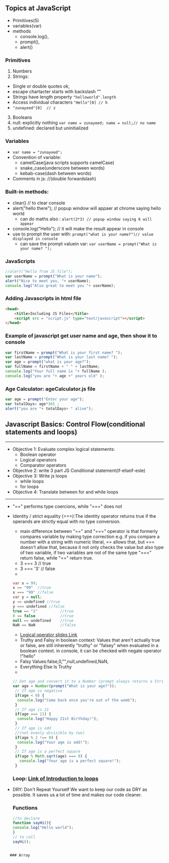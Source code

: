 ## Topics at JavaScript
- Primitives(5)
- variables(var)
- methods
  -  console.log(), 
  -  prompt(),
  -  alert() 
 ### Primitives
 1. Numbers
 2. Strings: 
  - Single or double quotes ok, 
  - escape chartacter starts with backslash "\"
  - Strings have length property `"helloworld".length `
  - Access individual characters `"Hello"[0] // h`
  - `"zunayeed"[0]  // z`
  
 3. Booleans
 4. null: explicitly nothing `var name = zunayeed; name = null;// no name`
 5. undefined: declared but uninitialized 
 ### Variables 
- `var name = "zunayeed";`
- Convention of variable: 
  -  camelCase(java scripts supports camelCase)
  -  snake_case(underscore between words)
  -  kebab-case(dash between words)
- Comments in js: //(double forwardslash)
###  Built-in methods: 
- clear() // to clear console
- alert("hello there"); // popup window will appaer at chrome saying hello world
  - can do maths also : `alert(2*3) // popup window saying 6 will appear `
- console.log("Hello"); // it will make the result appear in console
- use to prompt the user with:   `prompt("what is your name?")// value displayed in console`
  - can save the prompt valuein var: `var userName = prompt("What is your name? ");`
### JavaScripts 
```javascript
//alert("Hello from JS file");
var userName = prompt("What is your name");
alert("Nice to meet you, "+ userName);
console.log("Also great to meet you "+ userName);
```
### Adding Javascripts in html file
```html
<head>
	<title>Including JS Files</title>
	<script src = "script.js" type="text/javascript"></script>
</head>
```
### Example of javascript get user name and age, then  show it to console
```javascript
var firstName = prompt("What is your first name? ");
var lastName = prompt("What is your last name? "); 
var age = prompt("what is your age?");
var fullName = firstName + " " + lastName;
console.log("Your full name is "+ fullName );
console.log("you are "+ age +" years old" );
```
### Age Calculator: ageCalculator.js file
```javascript 
var age = prompt("Enter your age"); 
var totalDays= age*365 ; 
alert("you are "+ totalDays+ " alive");
```
## Javascript Basics: Control Flow(conditional statements and loops)
---
* Objective 1: Evaluate complex logical statements: 
  - Boolean operator
  - Logical operators 
  - Comparator operators 
* Objective 2: write 3 part JS Conditional statement(if-elseif-esle)
* Objective 3: Write js loops 
  - while loops
  - for loops 
* Objective 4: Translate between for and while loops
 ---
 * "==" performs type coercions, while "===" does not
 * Identity / strict equality (===):The identity operator returns true if the operands are strictly equal  with no type conversion.
   - main difference between "==" and "===" operator is that formerly compares variable by making type correction e.g. if you compare a number with a string with numeric literal, == allows that, but === doesn't allow that, because it not only checks the value but also type of two variable, if two variables are not of the same type "===" return false, while "==" return true. 
   - 3 === 3   // true
   - 3 === '3' // false
   - 
   ```java script
   var x = 99;
   x == "99"  //true
   x === "99" //false
   var y = null; 
   y == undefined //true
   y === undefined //false
   true == "1"          //true
   0 == false           //true
   null == undefined    //true
   NaN == NaN           //false
   ```
   - [Logical operator slides Link](http://webdev.slides.com/coltsteele/deck-4-47#/5)
   - Truthy and Falsy in boolean context: Values that aren't actually true or false, are still inherently "truthy" or "falsey" when evaluated in a boolean context. in console, it can be checked with negate operator !"hello"
   - Falsy Values:false,0,"",null,undefined,NaN, 
   - Everything Else Is Truthy
   -
   ```javascript
   // Get age and convert it to a Number (prompt always returns a String)
   var age = Number(prompt("What is your age?"));
	// If age is negative
	if(age < 0) {
	 console.log("Come back once you're out of the womb");
	}
	// If age is 21  
	if(age === 21) {
	 console.log("Happy 21st Birthday!");
	}
	// If age is odd
	//(not evenly divisible by two)
	if(age % 2 !== 0) {
	 console.log("Your age is odd!");
	}
	// If age is a perfect square
	if(age % Math.sqrt(age) === 0) {
	  console.log("Your age is a perfect square!");
	}
   ```
     ### Loop: [Link of Introduction to loops](http://webdev.slides.com/coltsteele/loops-58#/1)
 * DRY: Don't Repeat Yourself We want to keep our code as DRY as possible.  It saves us a lot of time and makes our code cleaner.
   
   ### Functions 
   ```javascript
   //to declare
   function sayHi(){
   console.log("Hello world"); 
   } 
   // to call 
   sayHi(); 
 ```
 
   ### Array 
  
